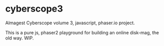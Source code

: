 # cyberscope3
Almagest Cyberscope volume 3, javascript, phaser.io project.

This is a pure js, phaser2 playground for building an online disk-mag, the old way. WIP. 
